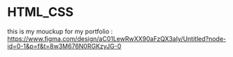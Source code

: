 # HTML_CSS
this is my mouckup for my portfolio :
https://www.figma.com/design/aC01LewRwXX90aFzQX3aIy/Untitled?node-id=0-1&p=f&t=8w3M676N0RGKzyJG-0
